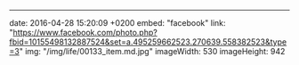 ---
date: 2016-04-28 15:20:09 +0200
embed: "facebook"
link: "https://www.facebook.com/photo.php?fbid=10155498132887524&set=a.495259662523.270639.558382523&type=3"
img: "/img/life/00133_item.md.jpg"
imageWidth: 530
imageHeight: 942
